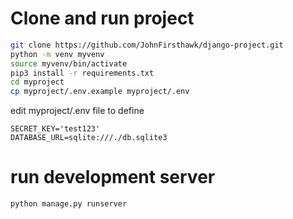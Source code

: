 # Clone and run project
```bash
git clone https://github.com/JohnFirsthawk/django-project.git
python -m venv myvenv
source myvenv/bin/activate
pip3 install -r requirements.txt
cd myproject
cp myproject/.env.example myproject/.env
```
edit myproject/.env file to define
```vim
SECRET_KEY='test123'
DATABASE_URL=sqlite:///./db.sqlite3
```
# run development server
```bash
python manage.py runserver
```
